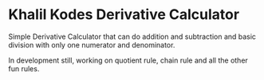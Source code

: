 # Khalil Kodes Derivative Calculator

Simple Derivative Calculator that can do addition and subtraction and basic division with only one numerator and denominator.

In development still, working on quotient rule, chain rule and all the other fun rules.


